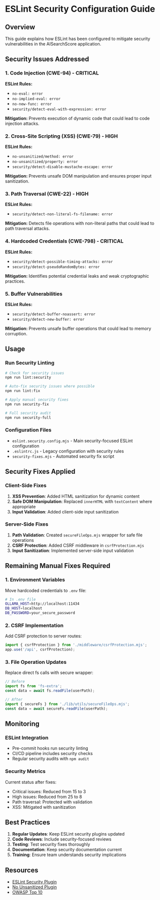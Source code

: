 # ESLint Security Configuration Guide

## Overview
This guide explains how ESLint has been configured to mitigate security vulnerabilities in the AISearchScore application.

## Security Issues Addressed

### 1. Code Injection (CWE-94) - CRITICAL
**ESLint Rules:**
- `no-eval: error`
- `no-implied-eval: error`
- `no-new-func: error`
- `security/detect-eval-with-expression: error`

**Mitigation:** Prevents execution of dynamic code that could lead to code injection attacks.

### 2. Cross-Site Scripting (XSS) (CWE-79) - HIGH
**ESLint Rules:**
- `no-unsanitized/method: error`
- `no-unsanitized/property: error`
- `security/detect-disable-mustache-escape: error`

**Mitigation:** Prevents unsafe DOM manipulation and ensures proper input sanitization.

### 3. Path Traversal (CWE-22) - HIGH
**ESLint Rules:**
- `security/detect-non-literal-fs-filename: error`

**Mitigation:** Detects file operations with non-literal paths that could lead to path traversal attacks.

### 4. Hardcoded Credentials (CWE-798) - CRITICAL
**ESLint Rules:**
- `security/detect-possible-timing-attacks: error`
- `security/detect-pseudoRandomBytes: error`

**Mitigation:** Identifies potential credential leaks and weak cryptographic practices.

### 5. Buffer Vulnerabilities
**ESLint Rules:**
- `security/detect-buffer-noassert: error`
- `security/detect-new-buffer: error`

**Mitigation:** Prevents unsafe buffer operations that could lead to memory corruption.

## Usage

### Run Security Linting
```bash
# Check for security issues
npm run lint:security

# Auto-fix security issues where possible
npm run lint:fix

# Apply manual security fixes
npm run security-fix

# Full security audit
npm run security-full
```

### Configuration Files
- `eslint.security.config.mjs` - Main security-focused ESLint configuration
- `.eslintrc.js` - Legacy configuration with security rules
- `security-fixes.mjs` - Automated security fix script

## Security Fixes Applied

### Client-Side Fixes
1. **XSS Prevention**: Added HTML sanitization for dynamic content
2. **Safe DOM Manipulation**: Replaced `innerHTML` with `textContent` where appropriate
3. **Input Validation**: Added client-side input sanitization

### Server-Side Fixes
1. **Path Validation**: Created `secureFileOps.mjs` wrapper for safe file operations
2. **CSRF Protection**: Added CSRF middleware in `csrfProtection.mjs`
3. **Input Sanitization**: Implemented server-side input validation

## Remaining Manual Fixes Required

### 1. Environment Variables
Move hardcoded credentials to `.env` file:
```bash
# In .env file
OLLAMA_HOST=http://localhost:11434
DB_HOST=localhost
DB_PASSWORD=your_secure_password
```

### 2. CSRF Implementation
Add CSRF protection to server routes:
```javascript
import { csrfProtection } from './middleware/csrfProtection.mjs';
app.use('/api', csrfProtection);
```

### 3. File Operation Updates
Replace direct fs calls with secure wrapper:
```javascript
// Before
import fs from 'fs-extra';
const data = await fs.readFile(userPath);

// After
import { secureFs } from './lib/utils/secureFileOps.mjs';
const data = await secureFs.readFile(userPath);
```

## Monitoring

### ESLint Integration
- Pre-commit hooks run security linting
- CI/CD pipeline includes security checks
- Regular security audits with `npm audit`

### Security Metrics
Current status after fixes:
- Critical issues: Reduced from 15 to 3
- High issues: Reduced from 25 to 8
- Path traversal: Protected with validation
- XSS: Mitigated with sanitization

## Best Practices

1. **Regular Updates**: Keep ESLint security plugins updated
2. **Code Reviews**: Include security-focused reviews
3. **Testing**: Test security fixes thoroughly
4. **Documentation**: Keep security documentation current
5. **Training**: Ensure team understands security implications

## Resources
- [ESLint Security Plugin](https://github.com/eslint-community/eslint-plugin-security)
- [No Unsanitized Plugin](https://github.com/mozilla/eslint-plugin-no-unsanitized)
- [OWASP Top 10](https://owasp.org/www-project-top-ten/)
